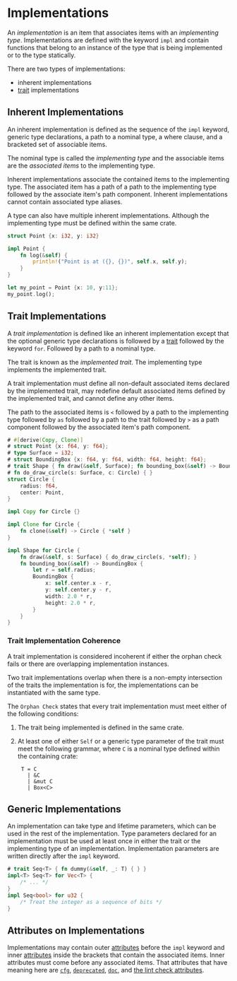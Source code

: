 # Implementations

An _implementation_ is an item that associates items with an _implementing type_.
Implementations are defined with the keyword `impl` and contain functions
that belong to an instance of the type that is being implemented or to the
type statically.

There are two types of implementations:

- inherent implementations
- [trait] implementations

## Inherent Implementations

An inherent implementation is defined as the sequence of the `impl` keyword,
generic type declarations, a path to a nominal type, a where clause, and a
bracketed set of associable items.

The nominal type is called the _implementing type_ and the associable items are
the _associated items_ to the implementing type.

Inherent implementations associate the contained items to the implementing type.
The associated item has a path of a path to the implementing type followed by
the associate item's path component. Inherent implementations cannot contain
associated type aliases.

A type can also have multiple inherent implementations. Although the
implementing type must be defined within the same crate.

```rust
struct Point {x: i32, y: i32}

impl Point {
    fn log(&self) {
        println!("Point is at ({}, {})", self.x, self.y);
    }
}

let my_point = Point {x: 10, y:11};
my_point.log();
```

## Trait Implementations

A _trait implementation_ is defined like an inherent implementation except that
the optional generic type declarations is followed by a [trait] followed
by the keyword `for`. Followed by a path to a nominal type.
<!-- To understand this, you have to back-reference to the previous section. :( -->

The trait is known as the _implemented trait_. The implementing type
implements the implemented trait.

A trait implementation must define all non-default associated items declared
by the implemented trait, may redefine default associated items defined by the
implemented trait, and cannot define any other items.

The path to the associated items is `<` followed by a path to the implementing
type followed by `as` followed by a path to the trait followed by `>` as a path
component followed by the associated item's path component.

```rust
# #[derive(Copy, Clone)]
# struct Point {x: f64, y: f64};
# type Surface = i32;
# struct BoundingBox {x: f64, y: f64, width: f64, height: f64};
# trait Shape { fn draw(&self, Surface); fn bounding_box(&self) -> BoundingBox; }
# fn do_draw_circle(s: Surface, c: Circle) { }
struct Circle {
    radius: f64,
    center: Point,
}

impl Copy for Circle {}

impl Clone for Circle {
    fn clone(&self) -> Circle { *self }
}

impl Shape for Circle {
    fn draw(&self, s: Surface) { do_draw_circle(s, *self); }
    fn bounding_box(&self) -> BoundingBox {
        let r = self.radius;
        BoundingBox {
            x: self.center.x - r,
            y: self.center.y - r,
            width: 2.0 * r,
            height: 2.0 * r,
        }
    }
}
```

### Trait Implementation Coherence

A trait implementation is considered incoherent if either the orphan check fails
or there are overlapping implementation instances.

Two trait implementations overlap when there is a non-empty intersection of the
traits the implementation is for, the implementations can be instantiated with
the same type. <!-- This is probably wrong? Source: No two implementations can
be instantiable with the same set of types for the input type parameters. -->

The `Orphan Check` states that every trait implementation must meet either of
the following conditions:

1.  The trait being implemented is defined in the same crate.

2.  At least one of either `Self` or a generic type parameter of the trait must
    meet the following grammar, where `C` is a nominal type defined
    within the containing crate:

    ```ignore
     T = C
       | &C
       | &mut C
       | Box<C>
    ```

## Generic Implementations

An implementation can take type and lifetime parameters, which can be used in
the rest of the implementation. Type parameters declared for an implementation
must be used at least once in either the trait or the implementing type of an
implementation. Implementation parameters are written directly after the `impl`
keyword.

```rust
# trait Seq<T> { fn dummy(&self, _: T) { } }
impl<T> Seq<T> for Vec<T> {
    /* ... */
}
impl Seq<bool> for u32 {
    /* Treat the integer as a sequence of bits */
}
```

## Attributes on Implementations

Implementations may contain outer [attributes] before the `impl` keyword and
inner [attributes] inside the brackets that contain the associated items. Inner
attributes must come before any associated items. That attributes that have
meaning here are [`cfg`], [`deprecated`], [`doc`], and [the lint check
attributes].

[trait]: items/traits.html
[attributes]: attributes.html
[`cfg`]: attributes.html#conditional-compilation
[`deprecated`]: attributes.html#deprecation
[`doc`]: attributes.html#documentation
[the lint check attributes]: attributes.html#lint-check-attributes
